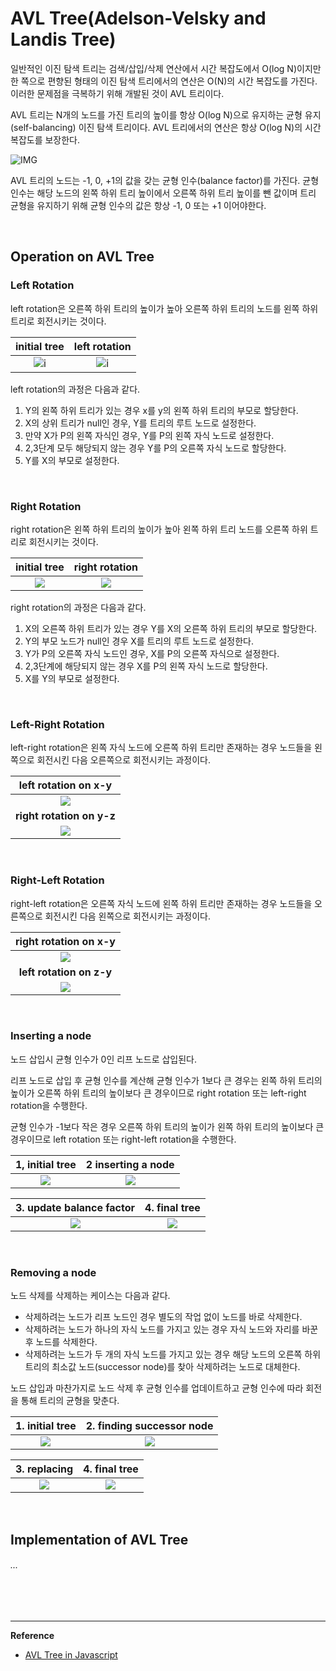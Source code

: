 # AVL Tree(Adelson-Velsky and Landis Tree)

일반적인 이진 탐색 트리는 검색/삽입/삭제 연산에서 시간 복잡도에서 O(log N)이지만 한 쪽으로 편향된 형태의 이진 탐색 트리에서의 연산은 O(N)의 시간 복잡도를 가진다. 이러한 문제점을 극복하기 위해 개발된 것이 AVL 트리이다.

AVL 트리는 N개의 노드를 가진 트리의 높이를 항상 O(log N)으로 유지하는 균형 유지(self-balancing) 이진 탐색 트리이다. AVL 트리에서의 연산은 항상 O(log N)의 시간 복잡도를 보장한다.

![IMG](https://i2.wp.com/learnersbucket.com/wp-content/uploads/2021/03/AVL-Tree-in-Javascript.png?w=768&ssl=1)

AVL 트리의 노드는 -1, 0, +1의 값을 갖는 균형 인수(balance factor)를 가진다. 균형 인수는 해당 노드의 왼쪽 하위 트리 높이에서 오른쪽 하위 트리 높이를 뺀 값이며 트리 균형을 유지하기 위해 균형 인수의 값은 항상 -1, 0 또는 +1 이어야한다.

<br>

## Operation on AVL Tree

### Left Rotation

left rotation은 오른쪽 하위 트리의 높이가 높아 오른쪽 하위 트리의 노드를 왼쪽 하위 트리로 회전시키는 것이다.

|                         initial tree                         |                        left rotation                         |
| :----------------------------------------------------------: | :----------------------------------------------------------: |
| ![i](https://i1.wp.com/learnersbucket.com/wp-content/uploads/2021/03/Left-rotate-AVL.png?w=400&ssl=1) | ![i](https://i2.wp.com/learnersbucket.com/wp-content/uploads/2021/03/Assign-y-as-the-parent-of-x..png?w=400&ssl=1) |

left rotation의 과정은 다음과 같다.

1. Y의 왼쪽 하위 트리가 있는 경우 x를 y의 왼쪽 하위 트리의 부모로 할당한다.
2. X의 상위 트리가 null인 경우, Y를 트리의 루트 노드로 설정한다.
3. 만약 X가 P의 왼쪽 자식인 경우, Y를 P의 왼쪽 자식 노드로 설정한다.
4. 2,3단계 모두 해당되지 않는 경우 Y를 P의 오른쪽 자식 노드로 할당한다.
5. Y를 X의 부모로 설정한다.

<br>

### Right Rotation

right rotation은 왼쪽 하위 트리의 높이가 높아 왼쪽 하위 트리 노드를 오른쪽 하위 트리로 회전시키는 것이다.

|                         initial tree                         |                        right rotation                        |
| :----------------------------------------------------------: | :----------------------------------------------------------: |
| ![](https://i2.wp.com/learnersbucket.com/wp-content/uploads/2021/03/Right-Rotate.png?w=400&ssl=1) | ![](https://i0.wp.com/learnersbucket.com/wp-content/uploads/2021/03/Assign-y-as-the-parent-of-the-right-subtree-of-x.png?w=400&ssl=1) |

right rotation의 과정은 다음과 같다.

1. X의 오른쪽 하위 트리가 있는 경우 Y를 X의 오른쪽 하위 트리의 부모로 할당한다.
2. Y의 부모 노드가 null인 경우 X를 트리의 루트 노드로 설정한다.
3. Y가 P의 오른쪽 자식 노드인 경우, X를 P의 오른쪽 자식으로 설정한다.
4. 2,3단계에 해당되지 않는 경우 X를 P의 왼쪽 자식 노드로 할당한다.
5. X를 Y의 부모로 설정한다.

<br>

### Left-Right Rotation

left-right rotation은 왼쪽 자식 노드에 오른쪽 하위 트리만 존재하는 경우 노드들을 왼쪽으로 회전시킨 다음 오른쪽으로 회전시키는 과정이다.

|                     left rotation on x-y                     |
| :----------------------------------------------------------: |
| ![](https://i1.wp.com/learnersbucket.com/wp-content/uploads/2021/03/Left-rotate-x-y.png?w=768&ssl=1) |
|                  **right rotation on y-z**                   |
| ![](https://i1.wp.com/learnersbucket.com/wp-content/uploads/2021/03/Right-rotate-z-y.png?w=768&ssl=1) |

<br>

### Right-Left Rotation

right-left rotation은 오른쪽 자식 노드에 왼쪽 하위 트리만 존재하는 경우 노드들을 오른쪽으로 회전시킨 다음 왼쪽으로 회전시키는 과정이다.

|                    right rotation on x-y                     |
| :----------------------------------------------------------: |
| ![](https://i0.wp.com/learnersbucket.com/wp-content/uploads/2021/03/Right-rotate-x-y.png?w=768&ssl=1) |
|                   **left rotation on z-y**                   |
| ![](https://i2.wp.com/learnersbucket.com/wp-content/uploads/2021/03/Left-rotate-z-y-1.png?w=768&ssl=1) |

<br>

### Inserting a node

노드 삽입시 균형 인수가 0인 리프 노드로 삽입된다.

리프 노드로 삽입 후 균형 인수를 계산해 균형 인수가 1보다 큰 경우는 왼쪽 하위 트리의 높이가 오른쪽 하위 트리의 높이보다 큰 경우이므로 right rotation 또는 left-right rotation을 수행한다.

균형 인수가 -1보다 작은 경우 오른쪽 하위 트리의 높이가 왼쪽 하위 트리의 높이보다 큰 경우이므로 left rotation 또는 right-left rotation을 수행한다.

|                       1, initial tree                        |                      2 inserting a node                      |
| :----------------------------------------------------------: | :----------------------------------------------------------: |
| ![](https://i2.wp.com/learnersbucket.com/wp-content/uploads/2021/03/Add-a-node-in-AVL-Tree.png?w=768&ssl=1) | ![](https://i1.wp.com/learnersbucket.com/wp-content/uploads/2021/03/Inserting-the-new-node.png?w=768&ssl=1) |

|                   3. update balance factor                   |                        4. final  tree                        |
| :----------------------------------------------------------: | :----------------------------------------------------------: |
| ![](https://i2.wp.com/learnersbucket.com/wp-content/uploads/2021/03/Updating-the-balance-factor-after-insertion.png?w=768&ssl=1) | ![](https://i0.wp.com/learnersbucket.com/wp-content/uploads/2021/03/Final-balanced-tree.png?w=768&ssl=1) |

<br>

### Removing a node

노드 삭제를 삭제하는 케이스는 다음과 같다.

- 삭제하려는 노드가 리프 노드인 경우 별도의 작업 없이 노드를 바로 삭제한다.
- 삭제하려는 노드가 하나의 자식 노드를 가지고 있는 경우 자식 노드와 자리를 바꾼 후 노드를 삭제한다.
- 삭제하려는 노드가 두 개의 자식 노드를 가지고 있는 경우 해당 노드의 오른쪽 하위 트리의 최소값 노드(successor node)를 찾아 삭제하려는 노드로 대체한다.

노드 삽입과 마찬가지로 노드 삭제 후 균형 인수를 업데이트하고 균형 인수에 따라 회전을 통해 트리의 균형을 맞춘다.

|                       1. initial tree                        |                  2. finding successor node                   |
| :----------------------------------------------------------: | :----------------------------------------------------------: |
| ![](https://i1.wp.com/learnersbucket.com/wp-content/uploads/2021/03/Locating-the-node-to-be-deleted.png?w=768&ssl=1) | ![](https://i1.wp.com/learnersbucket.com/wp-content/uploads/2021/03/Find-the-successor-node.png?w=768&ssl=1) |

|                         3. replacing                         |                        4. final tree                         |
| :----------------------------------------------------------: | :----------------------------------------------------------: |
| ![](https://i2.wp.com/learnersbucket.com/wp-content/uploads/2021/03/Substitute-the-node-to-be-deleted.png?w=768&ssl=1) | ![](https://i1.wp.com/learnersbucket.com/wp-content/uploads/2021/03/Final-tree-after-deletion-and-rebalancing-the-node.png?w=768&ssl=1) |

<br>

## Implementation of AVL Tree

###### ...



<br>

<br>

------

**Reference**

- [AVL Tree in Javascript](https://learnersbucket.com/tutorials/data-structures/avl-tree-in-javascript/)